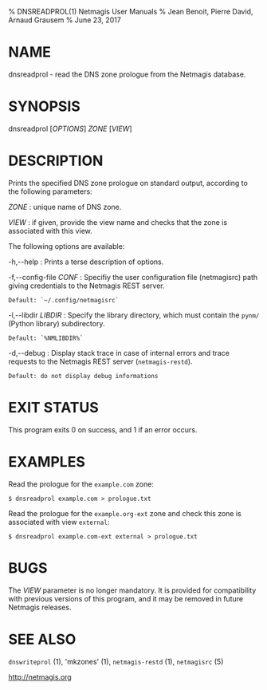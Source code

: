 % DNSREADPROL(1) Netmagis User Manuals
% Jean Benoit, Pierre David, Arnaud Grausem
% June 23, 2017

# NAME

dnsreadprol - read the DNS zone prologue from the Netmagis database.


# SYNOPSIS

dnsreadprol [*OPTIONS*] *ZONE* [*VIEW*]


# DESCRIPTION

Prints the specified DNS zone prologue on standard output, according
to the following parameters:


*ZONE*
  : unique name of DNS zone.

*VIEW*
  : if given, provide the view name and checks that the zone is associated
    with this view.

The following options are available:

-h,--help
  : Prints a terse description of options.

-f,--config-file *CONF*
  : Specifiy the user configuration file (netmagisrc) path giving
    credentials to the Netmagis REST server.

    Default: `~/.config/netmagisrc`

-l,--libdir *LIBDIR*
  : Specify the library directory, which must contain the
    `pynm/` (Python library) subdirectory.

    Default: `%NMLIBDIR%`

-d,--debug
  : Display stack trace in case of internal errors and trace
    requests to the Netmagis REST server (`netmagis-restd`).

    Default: do not display debug informations


# EXIT STATUS

This program exits 0 on success, and 1 if an error occurs.


# EXAMPLES


Read the prologue for the `example.com` zone:

    $ dnsreadprol example.com > prologue.txt

Read the prologue for the `example.org-ext` zone and check this 
zone is associated with view `external`:

    $ dnsreadprol example.com-ext external > prologue.txt


# BUGS

The *VIEW* parameter is no longer mandatory. It is provided for
compatibility with previous versions of this program, and it may be
removed in future Netmagis releases.


# SEE ALSO

`dnswriteprol` (1),
'mkzones' (1),
`netmagis-restd` (1),
`netmagisrc` (5)

<http://netmagis.org>
